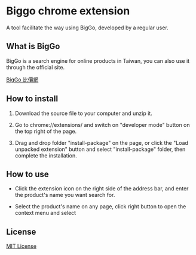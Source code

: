 # Biggo chrome extension

A tool facilitate the way using BigGo, developed by a regular user.


## What is BigGo

BigGo is a search engine for online products in Taiwan, you can also use it through the official site.

[BigGo 比價網](https://biggo.com.tw/)


## How to install
1. Download the source file to your computer and unzip it.

2. Go to chrome://extensions/ and switch on "developer mode" button on the top right of the page.

3. Drag and drop folder "install-package" on the page, or click the "Load unpacked extension" button and select "install-package" folder, then complete the installation.


## How to use
* Click the extension icon on the right side of the address bar, and enter the product's name you want search for.

* Select the product's name on any page, click right button to open the context menu and select

## License
[MIT License](http://opensource.org/licenses/mit-license.php)
